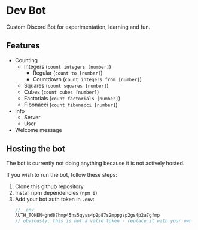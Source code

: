 # Dev Bot
Custom Discord Bot for experimentation, learning and fun.

## Features
- Counting
    - Integers (`count integers [number]`)
        - Regular (`count to [number]`)
        - Countdown (`count integers from [number]`)
    - Squares (`count squares [number]`)
    - Cubes (`count cubes [number]`)
    - Factorials (`count factorials [number]`)
    - Fibonacci (`count fibonacci [number]`)
- Info
    - Server
    - User
- Welcome message

## Hosting the bot
The bot is currently not doing anything because it is not actively hosted.

If you wish to run the bot, follow these steps:
1. Clone this github repository
2. Install npm dependencies (`npm i`)
3. Add your bot auth token in `.env`:
    ``` js
    // .env
    AUTH_TOKEN=gnd87hmp45hs5qyss4p2p87s2mppgsp2gs4p2a7gfmp 
    // obviously, this is not a valid token - replace it with your own
    ```